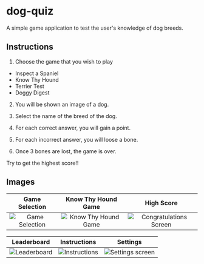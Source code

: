 # dog-quiz

A simple game application to test the user's knowledge of dog breeds. 

## Instructions

1. Choose the game that you wish to play

- Inspect a Spaniel
- Know Thy Hound
- Terrier Test
- Doggy Digest

2. You will be shown an image of a dog.

3. Select the name of the breed of the dog.
 
4. For each correct answer, you will gain a point.

5. For each incorrect answer, you will loose a bone.

6. Once 3 bones are lost, the game is over.


Try to get the highest score!!

## Images
Game Selection | Know Thy Hound Game | High Score
:---------:|:-----------:|:-----------:
![Game Selection](https://user-images.githubusercontent.com/4543705/88492384-cf47a800-cfed-11ea-89d6-51a92bf61480.png)|![Know Thy Hound Game](https://user-images.githubusercontent.com/4543705/88492385-d40c5c00-cfed-11ea-99e7-c83db7574514.png)|![Congratulations Screen](https://user-images.githubusercontent.com/4543705/88492392-dff81e00-cfed-11ea-80fc-6f9aab1b0dd7.png)

Leaderboard | Instructions | Settings
:---------:|:-----------:|:-----------:
![Leaderboard](https://user-images.githubusercontent.com/4543705/88492406-f1d9c100-cfed-11ea-9c39-6c390ce8b383.png)|![Instructions](https://user-images.githubusercontent.com/4543705/88492408-f4d4b180-cfed-11ea-880c-09cff554930f.png)|![Settings screen](https://user-images.githubusercontent.com/4543705/88492412-01f1a080-cfee-11ea-83c8-311060652467.png)
